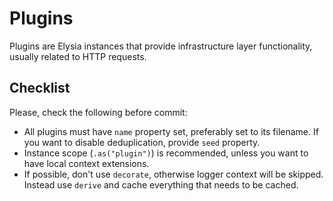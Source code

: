 # Plugins

Plugins are Elysia instances that provide infrastructure layer functionality, usually related to HTTP requests.

## Checklist

Please, check the following before commit:

- All plugins must have `name` property set, preferably set to its filename. If you want to disable deduplication, provide `seed` property.
- Instance scope (`.as("plugin")`) is recommended, unless you want to have local context extensions.
- If possible, don't use `decorate`, otherwise logger context will be skipped. Instead use `derive` and cache everything that needs to be cached.
